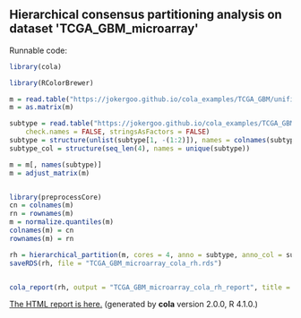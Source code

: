 
## Hierarchical consensus partitioning analysis on dataset 'TCGA_GBM_microarray'

Runnable code:

```r
library(cola)

library(RColorBrewer)

m = read.table("https://jokergoo.github.io/cola_examples/TCGA_GBM/unifiedScaled.txt", header = TRUE, row.names = 1, check.names = FALSE)
m = as.matrix(m)

subtype = read.table("https://jokergoo.github.io/cola_examples/TCGA_GBM/TCGA_unified_CORE_ClaNC840.txt", sep = "\t", header = TRUE, 
    check.names = FALSE, stringsAsFactors = FALSE)
subtype = structure(unlist(subtype[1, -(1:2)]), names = colnames(subtype)[-(1:2)])
subtype_col = structure(seq_len(4), names = unique(subtype))

m = m[, names(subtype)]
m = adjust_matrix(m)


library(preprocessCore)
cn = colnames(m)
rn = rownames(m)
m = normalize.quantiles(m)
colnames(m) = cn
rownames(m) = rn

rh = hierarchical_partition(m, cores = 4, anno = subtype, anno_col = subtype_col)
saveRDS(rh, file = "TCGA_GBM_microarray_cola_rh.rds")


cola_report(rh, output = "TCGA_GBM_microarray_cola_rh_report", title = "cola Report for Hierarchical Partitioning - 'TCGA_GBM_microarray'")
```

[The HTML report is here.](https://cola-rh.github.io/TCGA_GBM_microarray/TCGA_GBM_microarray_cola_rh_report/cola_hc.html) (generated by __cola__ version 2.0.0, R 4.1.0.)


